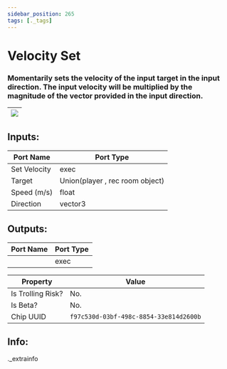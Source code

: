 ```yaml
---
sidebar_position: 265
tags: [._tags]
---
```


# Velocity Set


### Momentarily sets the velocity of the input target in the input direction. The input velocity will be multiplied by the magnitude of the vector provided in the input direction.

| ![](https://images-ext-2.discordapp.net/external/MPmIaQzlEPmgGWlgi-WxBBXt0Bjv_zWPkg1y1f_sy3s/https/www.recroomcircuits.com/image/circuit/absolute-value?width=206&height=108) |
|-----|

## Inputs:
| Port Name | Port Type |
|-----------|-----------|
| Set Velocity | exec |
| Target | Union(player , rec room object) |
| Speed (m/s) | float |
| Direction | vector3 |

## Outputs:
| Port Name | Port Type |
|-----------|-----------|
|  | exec | 

| Property  | Value |
|-------------------|-----------|
| Is Trolling Risk? | No. |
| Is Beta? | No. |
| Chip UUID | `f97c530d-03bf-498c-8854-33e814d2600b` |

## Info:
._extrainfo